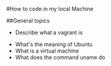 

#How to code in my local Machine

##General topics
* Describe what a vagrant is
- What's the meaning of Ubuntu
- What is a virtual machine
- What does the command uname do

